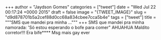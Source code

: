 
+++
author = "Jaydson Gomes"
categories = ["tweet"]
date = "Wed Jul 22 00:17:24 +0000 2015"
draft = false
image = "{TWEET_IMAGE}"
slug = "d9d878701b5a2cef88d0cc68a834cbee7cca5b4e"
tags = ["tweet"]
title = """SMS que mandei pra minha ..."""
+++
SMS que mandei pra minha namorada: 'Só estou esperando o bofe para comer" AHUAHUA Maldito corretor!!! Era bife**** Msg mais gay ever
